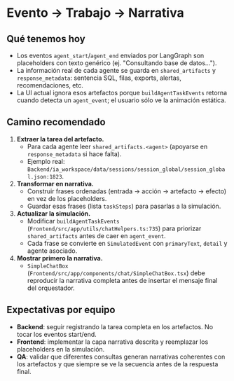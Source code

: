 # Evento → Trabajo → Narrativa

## Qué tenemos hoy
- Los eventos `agent_start`/`agent_end` enviados por LangGraph son placeholders con texto genérico (ej. "Consultando base de datos...").
- La información real de cada agente se guarda en `shared_artifacts` y `response_metadata`: sentencia SQL, filas, exports, alertas, recomendaciones, etc.
- La UI actual ignora esos artefactos porque `buildAgentTaskEvents` retorna cuando detecta un `agent_event`; el usuario sólo ve la animación estática.

## Camino recomendado
1. **Extraer la tarea del artefacto.**
   - Para cada agente leer `shared_artifacts.<agent>` (apoyarse en `response_metadata` si hace falta).
   - Ejemplo real: `Backend/ia_workspace/data/sessions/session_global/session_global.json:1823`.
2. **Transformar en narrativa.**
   - Construir frases ordenadas (entrada → acción → artefacto → efecto) en vez de los placeholders.
   - Guardar esas frases (lista `taskSteps`) para pasarlas a la simulación.
3. **Actualizar la simulación.**
   - Modificar `buildAgentTaskEvents` (`Frontend/src/app/utils/chatHelpers.ts:735`) para priorizar `shared_artifacts` antes de caer en `agent_event`.
   - Cada frase se convierte en `SimulatedEvent` con `primaryText`, `detail` y agente asociado.
4. **Mostrar primero la narrativa.**
   - `SimpleChatBox` (`Frontend/src/app/components/chat/SimpleChatBox.tsx`) debe reproducir la narrativa completa antes de insertar el mensaje final del orquestador.

## Expectativas por equipo
- **Backend**: seguir registrando la tarea completa en los artefactos. No tocar los eventos start/end.
- **Frontend**: implementar la capa narrativa descrita y reemplazar los placeholders en la simulación.
- **QA**: validar que diferentes consultas generan narrativas coherentes con los artefactos y que siempre se ve la secuencia antes de la respuesta final.
